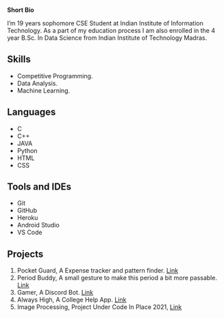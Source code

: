 **Short Bio**

I’m 19 years sophomore CSE Student at Indian Institute of Information Technology. As a part of my education process I am also enrolled in the 4 year B.Sc. In Data Science from Indian Institute of Technology Madras.


## Skills
- Competitive Programming.
- Data Analysis.
- Machine Learning.


## Languages
- C
- C++
- JAVA
- Python
- HTML
- CSS

## Tools and IDEs 
- Git
- GitHub
- Heroku
- Android Studio
- VS Code

## Projects
1. Pocket Guard, A Expense tracker and pattern finder. [Link](https://github.com/tirth5828/PocketGuard)
2. Period Buddy, A small gesture to make this period a bit more passable. [Link](https://github.com/tirth5828/Period-Buddy)
3. Gamer, A Discord Bot. [Link](https://replit.com/@TIRTHJOSHI2/Game-Bot#main.py)
4. Always High, A College Help App. [Link](https://github.com/tirth5828/US_2.0)
5. Image Processing, Project Under Code In Place 2021, [Link](https://github.com/tirth5828/CodeInPlace-21)